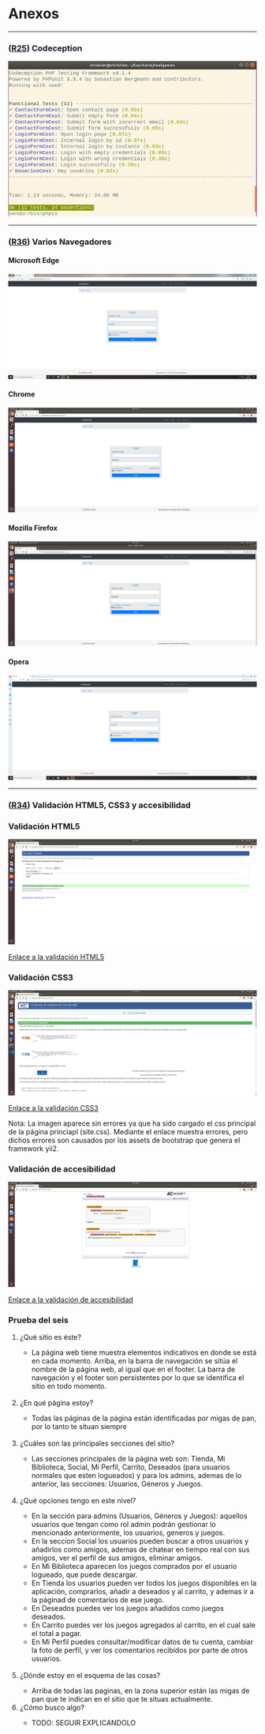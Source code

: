 # Anexos

---
### **([R25](https://github.com/cmarrufo97/coolgames/issues/25)) Codeception**

![Pruebas Codeception](images/anexos/codeception.png)

---

### **([R36](https://github.com/cmarrufo97/coolgames/issues/36)) Varios Navegadores**

#### Microsoft Edge
![Microsoft Edge](images/anexos/edge.png)

#### Chrome
![Google Chrome](images/anexos/chrome.png)

#### Mozilla Firefox
![Mozilla Firefox](images/anexos/mozilla.png)

#### Opera
![Opera](images/anexos/opera.png)

---

### **([R34](https://github.com/cmarrufo97/coolgames/issues/34)) Validación HTML5, CSS3 y accesibilidad**

### Validación HTML5
![HTML5](images/anexos/html-checked.png)

[Enlace a la validación HTML5](https://validator.w3.org/nu/?doc=http%3A%2F%2Fcoolgamesyii.herokuapp.com%2F)

### Validación CSS3
![CSS3](images/anexos/css-checked.png)

[Enlace a la validación CSS3](https://jigsaw.w3.org/css-validator/validator?uri=http%3A%2F%2Fcoolgamesyii.herokuapp.com%2F&profile=css3svg&usermedium=all&warning=1&vextwarning=&lang=es)

Nota: La imagen aparece sin errores ya que ha sido cargado el css principal de la página princiapl (site.css). Mediante el enlace muestra errores, pero dichos errores son causados por los assets de bootstrap que genera el framework yii2.

### Validación de accesibilidad
![Accesibilidad](images/anexos/accesibility-checked.png)

[Enlace a la validación de accesibilidad](https://achecker.ca/checker/index.php)


### Prueba del seis

<ol>
<li>¿Qué sitio es éste?</li>
<ul>
<li>
La página web tiene muestra elementos indicativos en donde se está en cada momento. Arriba, en la barra de navegación se sitúa el nombre de la página web, al igual que en el footer. La barra de navegación y el footer son persistentes por lo que se identifica el sitio en todo momento.
</li>
</ul>
<br>
<li>¿En qué página estoy?</li>
<ul>
<li>Todas las páginas de la página están identificadas por migas de pan, por lo tanto te situan siempre</li>
</ul>
<br>
<li>¿Cuáles son las principales secciones del sitio?</li>
<ul>
<li>
Las secciones principales de la página web son: Tienda, Mi Biblioteca, Social, Mi Perfil, Carrito, Deseados (para usuarios normales que esten logueados) y para los admins, ademas de lo anterior, las secciones: Usuarios, Géneros y Juegos.
</li>
</ul>
<br>

<li>¿Qué opciones tengo en este nivel?</li>
<ul>
<li>
En la sección para admins (Usuarios, Géneros y Juegos): aquellos usuarios que tengan como rol admin podrán gestionar lo mencionado anteriormente, los usuarios, generos y juegos.

<li>
En la seccion Social los usuarios pueden buscar a otros usuarios y añadirlos como amigos, ademas de chatear en tiempo real con sus amigos, ver el perfil de sus amigos, eliminar amigos.

<li>En Mi Biblioteca aparecen los juegos comprados por el usuario logueado, que puede descargar. 

<li>En Tienda los usuarios pueden ver todos los juegos disponibles en la aplicación, comprarlos, añadir a deseados y al carrito, y ademas ir a la páginad de comentarios de ese juego.

<li>En Deseados puedes ver los juegos añadidos como juegos deseados.

<li>En Carrito puedes ver los juegos agregados al carrito, en el cual sale el total a pagar.

<li>En Mi Perfil puedes consultar/modificar datos de tu cuenta, cambiar la foto de perfil, y ver los comentarios recibidos por parte de otros usuarios.
</li>
</li>
</ul>
<br>

<li>¿Dónde estoy en el esquema de las cosas?</li>
<ul>
<li> Arriba de todas las paginas, en la zona superior están las migas de pan que te indican en el sitio que te situas actualmente.</li>
</ul>
<li>¿Cómo busco algo?</li>
<ul>
<li>
TODO: SEGUIR EXPLICANDOLO
</li>
</ul>
</ol>

